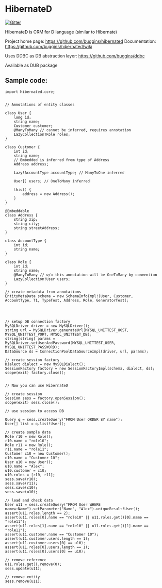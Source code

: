 HibernateD
==========

[![Gitter](https://badges.gitter.im/Join%20Chat.svg)](https://gitter.im/buggins/hibernated?utm_source=badge&utm_medium=badge&utm_campaign=pr-badge&utm_content=badge)

HibernateD is ORM for D language (similar to Hibernate)

Project home page: https://github.com/buggins/hibernated
Documentation: https://github.com/buggins/hibernated/wiki

Uses DDBC as DB abstraction layer: https://github.com/buggins/ddbc

Available as DUB package


Sample code:
--------------------

    import hibernated.core;


    // Annotations of entity classes

    class User {
        long id;
        string name;
        Customer customer;
        @ManyToMany // cannot be inferred, requires annotation
        LazyCollection!Role roles;
    }

    class Customer {
        int id;
        string name;
        // Embedded is inferred from type of Address
        Address address;

        Lazy!AccountType accountType; // ManyToOne inferred

        User[] users; // OneToMany inferred

        this() {
            address = new Address();
        }
    }

    @Embeddable
    class Address {
        string zip;
        string city;
        string streetAddress;
    }

    class AccountType {
        int id;
        string name;
    }

    class Role {
        int id;
        string name;
        @ManyToMany // w/o this annotation will be OneToMany by convention
        LazyCollection!User users;
    }

    // create metadata from annotations
    EntityMetaData schema = new SchemaInfoImpl!(User, Customer, AccountType, T1, TypeTest, Address, Role, GeneratorTest);




    // setup DB connection factory
    MySQLDriver driver = new MySQLDriver();
    string url = MySQLDriver.generateUrl(MYSQL_UNITTEST_HOST, MYSQL_UNITTEST_PORT, MYSQL_UNITTEST_DB);
    string[string] params = MySQLDriver.setUserAndPassword(MYSQL_UNITTEST_USER, MYSQL_UNITTEST_PASSWORD);
    DataSource ds = ConnectionPoolDataSourceImpl(driver, url, params);

    // create session factory
    Dialect dialect = new MySQLDialect();
    SessionFactory factory = new SessionFactoryImpl(schema, dialect, ds);
    scope(exit) factory.close();


    // Now you can use HibernateD

    // create session
    Session sess = factory.openSession();
    scope(exit) sess.close();

    // use session to access DB

    Query q = sess.createQuery("FROM User ORDER BY name");
    User[] list = q.list!User();

    // create sample data
    Role r10 = new Role();
    r10.name = "role10";
    Role r11 = new Role();
    r11.name = "role11";
    Customer c10 = new Customer();
    c10.name = "Customer 10";
    User u10 = new User();
    u10.name = "Alex";
    u10.customer = c10;
    u10.roles = [r10, r11];
    sess.save(r10);
    sess.save(r11);
    sess.save(c10);
    sess.save(u10);

    // load and check data
    User u11 = sess.createQuery("FROM User WHERE name=:Name").setParameter("Name", "Alex").uniqueResult!User();
    assert(u11.roles.length == 2);
    assert(u11.roles[0].name == "role10" || u11.roles.get()[0].name == "role11");
    assert(u11.roles[1].name == "role10" || u11.roles.get()[1].name == "role11");
    assert(u11.customer.name == "Customer 10");
    assert(u11.customer.users.length == 1);
    assert(u11.customer.users[0] == u10);
    assert(u11.roles[0].users.length == 1);
    assert(u11.roles[0].users[0] == u10);

    // remove reference
    u11.roles.get().remove(0);
    sess.update(u11);

    // remove entity
    sess.remove(u11);
